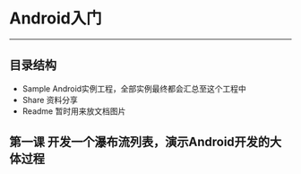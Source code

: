 # Android入门
---
## 目录结构
- Sample Android实例工程，全部实例最终都会汇总至这个工程中
- Share 资料分享
- Readme 暂时用来放文档图片

## 第一课 开发一个瀑布流列表，演示Android开发的大体过程
